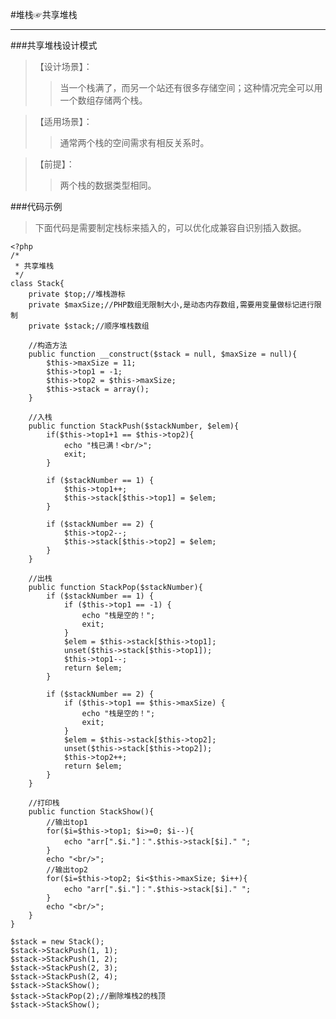 #堆栈☞共享堆栈
***

###共享堆栈设计模式
>【设计场景】：
>>当一个栈满了，而另一个站还有很多存储空间；这种情况完全可以用一个数组存储两个栈。

>【适用场景】：
>>通常两个栈的空间需求有相反关系时。

>【前提】：
>>两个栈的数据类型相同。


###代码示例
>下面代码是需要制定栈标来插入的，可以优化成兼容自识别插入数据。
	
	<?php
	/*
	 * 共享堆栈
	 */
	class Stack{  
	    private $top;//堆栈游标
	    private $maxSize;//PHP数组无限制大小,是动态内存数组,需要用变量做标记进行限制
	    private $stack;//顺序堆栈数组 
	  
	    //构造方法 
	    public function __construct($stack = null, $maxSize = null){ 
	        $this->maxSize = 11;
	        $this->top1 = -1;
	        $this->top2 = $this->maxSize;
	        $this->stack = array();
	    } 
	
	    //入栈  
	    public function StackPush($stackNumber, $elem){  
	        if($this->top1+1 == $this->top2){  
	            echo "栈已满！<br/>";  
	            exit;  
	        }
	
	        if ($stackNumber == 1) {
	            $this->top1++;  
	            $this->stack[$this->top1] = $elem; 
	        }
	
	        if ($stackNumber == 2) {
	            $this->top2--;  
	            $this->stack[$this->top2] = $elem;
	        } 
	    }  
	
	    //出栈  
	    public function StackPop($stackNumber){  
	        if ($stackNumber == 1) {
	            if ($this->top1 == -1) {
	                echo "栈是空的！";  
	                exit;
	            }
	            $elem = $this->stack[$this->top1];  
	            unset($this->stack[$this->top1]);  
	            $this->top1--;  
	            return $elem;
	        }
	
	        if ($stackNumber == 2) {
	            if ($this->top1 == $this->maxSize) {
	                echo "栈是空的！";  
	                exit;
	            }
	            $elem = $this->stack[$this->top2];  
	            unset($this->stack[$this->top2]);  
	            $this->top2++;  
	            return $elem;
	        }  
	    }  
	
	    //打印栈  
	    public function StackShow(){  
	        //输出top1
	        for($i=$this->top1; $i>=0; $i--){  
	            echo "arr[".$i."]：".$this->stack[$i]." ";  
	        }  
	        echo "<br/>";
	        //输出top2  
	        for($i=$this->top2; $i<$this->maxSize; $i++){  
	            echo "arr[".$i."]：".$this->stack[$i]." ";  
	        } 
	        echo "<br/>"; 
	    }  
	}  
	  
	$stack = new Stack();  
	$stack->StackPush(1, 1);  
	$stack->StackPush(1, 2);  
	$stack->StackPush(2, 3);  
	$stack->StackPush(2, 4);
	$stack->StackShow();
	$stack->StackPop(2);//删除堆栈2的栈顶
	$stack->StackShow();